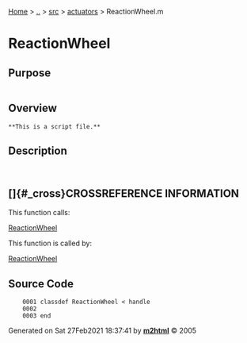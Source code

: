 [Home](../../../../index.html) \> [..](#) \> [src](#) \>
[actuators](index.md) \> ReactionWheel.m



# ReactionWheel

## Purpose 

``` 
```

## Overview 

``` 
**This is a script file.**
```

## Description 

```
 

```

## []{#_cross}CROSSREFERENCE INFORMATION 

This function calls:

   [ReactionWheel](ReactionWheel.md)

This function is called by:

   [ReactionWheel](ReactionWheel.md)

## Source Code 

```
    0001 classdef ReactionWheel < handle
    0002     
    0003 end
```



Generated on Sat 27Feb2021 18:37:41 by
**[m2html](http://www.artefact.tk/software/matlab/m2html/ "Matlab Documentation in HTML")**
© 2005